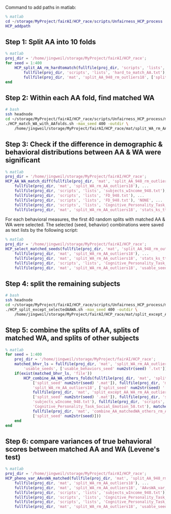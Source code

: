 
Command to add paths in matlab:

```matlab
% matlab
cd ~/storage/MyProject/fairAI/HCP_race/scripts/Unfairness_HCP_process
HCP_addpath
```

## Step 1: Split AA into 10 folds

```matlab
% matlab
proj_dir = '/home/jingweil/storage/MyProject/fairAI/HCP_race';
for seed = 1:400
    HCP_split_AA_rm_hardtomatch(fullfile(proj_dir, 'scripts', 'lists', 'subjects_wIncome_948.txt'), ...
        fullfile(proj_dir, 'scripts', 'lists', 'hard_to_match_AA.txt'), 10, seed, ...
        fullfile(proj_dir, 'mat', 'split_AA_948_rm_outliers18', ['split_seed' num2str(seed) '.mat']));
end
```

## Step 2: Within each AA fold, find matched WA

```bash
# bash
ssh headnode
cd ~/storage/MyProject/fairAI/HCP_race/scripts/Unfairness_HCP_process/match_split
./HCP_match_WA_with_AAfolds.sh -max_seed 400 -outdir \
    /home/jingweil/storage/MyProject/fairAI/HCP_race/mat/split_WA_rm_AA_outliers18
```

## Step 3: Check if the difference in demographic & behavioral distributions between AA & WA were significant

```matlab
% matlab
proj_dir = '/home/jingweil/storage/MyProject/fairAI/HCP_race';
HCP_AA_WA_match_diff(fullfile(proj_dir, 'mat', 'split_AA_948_rm_outliers18'), ...
    fullfile(proj_dir, 'mat', 'split_WA_rm_AA_outliers18'), ...
    fullfile(proj_dir, 'scripts', 'lists', 'subjects_wIncome_948.txt'), ...
    fullfile(proj_dir, 'scripts', 'lists', 'FD_948.txt'), ...
    fullfile(proj_dir, 'scripts', 'lists', 'FD_948.txt'), 'NONE', ...
    fullfile(proj_dir, 'scripts', 'lists', 'Cognitive_Personality_Task_Social_Emotion_58.txt'), 400, ...
    fullfile(proj_dir, 'mat', 'split_WA_rm_AA_outliers18', 'stats_ks_tt.mat'))
```

For each behavioral measures, the first 40 random splits with matched AA & WA were selected. The selected (seed, behavior) combinations were saved as text lists by the following script:

```matlab
% matlab
proj_dir = '/home/jingweil/storage/MyProject/fairAI/HCP_race';
HCP_select_matched_seeds(fullfile(proj_dir, 'mat', 'split_AA_948_rm_outliers18'), ...
    fullfile(proj_dir, 'mat', 'split_WA_rm_AA_outliers18'), ...
    fullfile(proj_dir, 'mat', 'split_WA_rm_AA_outliers18', 'stats_ks_tt.mat'), 400, ...
    fullfile(proj_dir, 'scripts', 'lists', 'Cognitive_Personality_Task_Social_Emotion_58.txt'), ...
    fullfile(proj_dir, 'mat', 'split_WA_rm_AA_outliers18', 'usable_seeds');
```

## Step 4: split the remaining subjects

```bash
# bash
ssh headnode
cd ~/storage/MyProject/fairAI/HCP_race/scripts/Unfairness_HCP_process/match_split
./HCP_split_except_selectedAAWA.sh -max_seed 400 -outdir \
    /home/jingweil/storage/MyProject/fairAI/HCP_race/mat/split_except_AA_WA_rm_AA_outliers18
```

## Step 5: combine the splits of AA, splits of matched WA, and splits of other subjects

```matlab
% matlab
for seed = 1:400
    proj_dir = '/home/jingweil/storage/MyProject/fairAI/HCP_race';
    matched_bhvr_ls = fullfile(proj_dir, 'mat', 'split_WA_rm_AA_outliers18', ...
        'usable_seeds', ['usable_behaviors_seed' num2str(seed) '.txt']); 
    if(exist(matched_bhvr_ls, 'file')) 
        HCP_combine_AA_WA_others_folds(fullfile(proj_dir, 'mat', 'split_AA_948_rm_outliers18', ...
            ['split_seed' num2str(seed) '.mat']), fullfile(proj_dir, 'mat', ...
            'split_WA_rm_AA_outliers18', ['split_seed' num2str(seed) '.mat']), ...
            fullfile(proj_dir, 'mat', 'split_except_AA_WA_rm_AA_outliers18', ...
            ['split_seed' num2str(seed) '.mat']), fullfile(proj_dir, 'scripts', 'lists', ...
            'subjects_wIncome_948.txt'), fullfile(proj_dir, 'scripts', 'lists', ...
            'Cognitive_Personality_Task_Social_Emotion_58.txt'), matched_bhvr_ls, ...
            fullfile(proj_dir, 'mat', 'combine_AA_matchedWA_others_rm_AA_outliers18', ...
            ['split_seed' num2str(seed)]))
    end
end
```

## Step 6: compare variances of true behavioral scores between matched AA and WA (Levene's test)

```matlab
% matlab
proj_dir = '/home/jingweil/storage/MyProject/fairAI/HCP_race';
HCP_pheno_var_AAvsWA_matched(fullfile(proj_dir, 'mat', 'split_AA_948_rm_outliers18'), ...
    fullfile(proj_dir, 'mat', 'split_WA_rm_AA_outliers18'), ...
    fullfile(proj_dir, 'mat', 'split_WA_rm_AA_outliers18', 'AAvsWA_var_Levene.mat'), ...
    fullfile(proj_dir, 'scripts', 'lists', 'subjects_wIncome_948.txt'), ...
    fullfile(proj_dir, 'scripts', 'lists', 'Cognitive_Personality_Task_Social_Emotion_51_matched.txt'), ...
    fullfile(proj_dir, 'scripts', 'lists', 'Cognitive_Personality_Task_Social_Emotion_58.txt'), 400, ...
    fullfile(proj_dir, 'mat', 'split_WA_rm_AA_outliers18', 'usable_seeds'))
```

